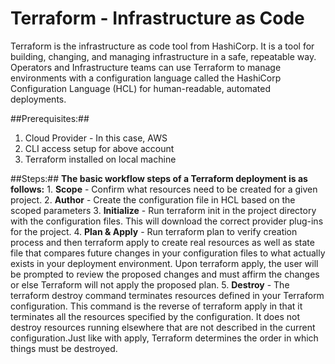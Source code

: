 # Terraform - Infrastructure as Code

Terraform is the infrastructure as code tool from HashiCorp. It is a tool for building, changing, and managing infrastructure in a safe, repeatable way. Operators and Infrastructure teams can use Terraform to manage environments with a configuration language called the HashiCorp Configuration Language (HCL) for human-readable, automated deployments.

##Prerequisites:##
1. Cloud Provider - In this case, AWS
2. CLI access setup for above account
2. Terraform installed on local machine

##Steps:##
**The basic workflow steps of a Terraform deployment is as follows:**
    1. **Scope** - Confirm what resources need to be created for a given project.
    2. **Author** - Create the configuration file in HCL based on the scoped parameters
    3. **Initialize** - Run terraform init in the project directory with the configuration files. This will download the correct provider plug-ins for the project.
    4. **Plan & Apply** - Run terraform plan to verify creation process and then terraform apply to create real resources as well as state file that compares future changes in your configuration files to what actually exists in your deployment environment. Upon terraform apply, the user will be prompted to review the proposed changes and must affirm the changes or else Terraform will not apply the proposed plan.
    5. **Destroy** - The terraform destroy command terminates resources defined in your Terraform configuration. This command is the reverse of terraform apply in that it terminates all the resources specified by the configuration. It does not destroy resources running elsewhere that are not described in the current configuration.Just like with apply, Terraform determines the order in which things must be destroyed.





